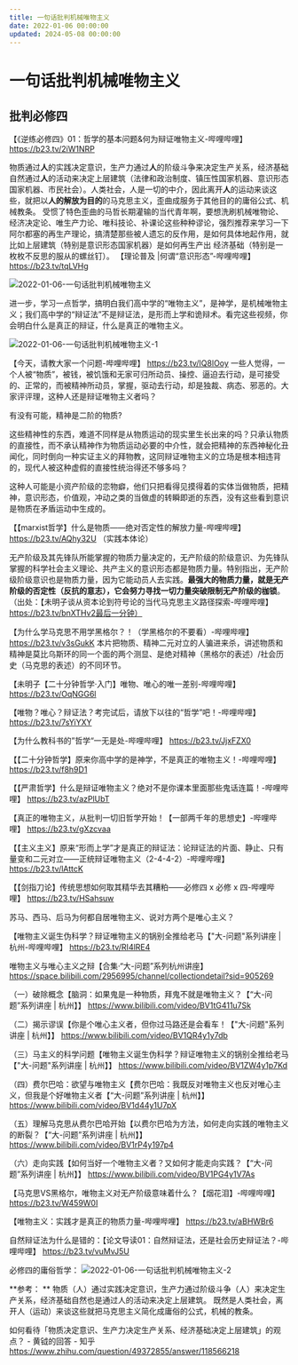 ```yaml
---
title: 一句话批判机械唯物主义
date: 2022-01-06 00:00:00
updated: 2024-05-08 00:00:00
---
```



# 一句话批判机械唯物主义

## 批判必修四
【《逆练必修四》01：哲学的基本问题&何为辩证唯物主义-哔哩哔哩】 https://b23.tv/2iW1NRP

物质通过**人**的实践决定意识，生产力通过**人**的阶级斗争来决定生产关系，经济基础自然通过**人**的活动来决定上层建筑（法律和政治制度、镇压性国家机器、意识形态国家机器、市民社会）。人类社会，人是一切的中介，因此离开**人**的运动来谈这些，就把以**人的解放为目的**的马克思主义，歪曲成服务于其他目的的庸俗公式、机械教条。
受惯了特色歪曲的马哲长期灌输的当代青年啊，要想洗刷机械唯物论、经济决定论、唯生产力论、唯科技论、补课论这些种种谬论，强烈推荐来学习一下阿尔都塞的再生产理论，搞清楚那些被人遗忘的反作用，是如何具体地起作用，就比如上层建筑（特别是意识形态国家机器）是如何再生产出 经济基础（特别是一枚枚不反思的服从的螺丝钉）。
【理论普及 |何谓“意识形态”-哔哩哔哩】
https://b23.tv/tqLVHg

![2022-01-06-一句话批判机械唯物主义](assets/2022-01-06-一句话批判机械唯物主义.jpeg)

进一步，学习一点哲学，搞明白我们高中学的“唯物主义”，是神学，是机械唯物主义；我们高中学的“辩证法”不是辩证法，是形而上学和诡辩术。看完这些视频，你会明白什么是真正的辩证，什么是真正的唯物主义。

![2022-01-06-一句话批判机械唯物主义-1](assets/2022-01-06-一句话批判机械唯物主义-1.png)

【今天，请教大家一个问题-哔哩哔哩】 https://b23.tv/IQ8lOoy
一些人觉得，一个人被“物质”，被钱，被饥饿和无家可归所动员、操控、逼迫去行动，是可接受的、正常的，而被精神所动员，掌握，驱动去行动，却是独裁、病态、邪恶的。大家评评理，这种人还是辩证唯物主义者吗？

有没有可能，精神是二阶的物质?

这些精神性的东西，难道不同样是从物质运动的现实里生长出来的吗？只承认物质的直接性，而不承认精神作为物质运动必要的中介性，就会把精神的东西神秘化丑闻化，同时倒向一种实证主义的拜物教，这同辩证唯物主义的立场是根本相违背的，现代人被这种虚假的直接性统治得还不够多吗？

这种人可能是小资产阶级的恋物癖，他们只把看得见摸得着的实体当做物质，把精神，意识形态，价值观，冲动之类的当做虚的转瞬即逝的东西，没有这些看到意识是物质在矛盾运动中生成的。

【【marxist哲学】什么是物质——绝对否定性的解放力量-哔哩哔哩】 https://b23.tv/AQhy32U （实践本体论）

无产阶级及其先锋队所能掌握的物质力量决定的，无产阶级的阶级意识、为先锋队掌握的科学社会主义理论、共产主义的意识形态都是物质力量。特别指出，无产阶级阶级意识也是物质力量，因为它能动员人去实践。**最强大的物质力量，就是无产阶级的否定性（反抗的意志），它会努力寻找一切力量突破限制无产阶级的枷锁**。（出处：【未明子谈从资本论到符号论的当代马克思主义路径探索-哔哩哔哩】 https://b23.tv/bnXTHv2最后一分钟）

【为什么学马克思不用学黑格尔？！（学黑格尔的不要看）-哔哩哔哩】 https://b23.tv/v3sGukK
本片把物质、精神二元对立的人骗进来杀，讲述物质和精神是莫比乌斯环的同一个面的两个测显、是绝对精神（黑格尔的表述）/社会历史（马克思的表述）的不同环节。

【未明子【二十分钟哲学·入门】唯物、唯心的唯一差别-哔哩哔哩】 https://b23.tv/OqNGG6l

【唯物？唯心？辩证法？考完试后，请放下以往的“哲学”吧！-哔哩哔哩】 https://b23.tv/7sYiYXY

【为什么教科书的”哲学“一无是处-哔哩哔哩】 https://b23.tv/JjxFZX0

【【二十分钟哲学】原来你高中学的是神学，不是真正的唯物主义！-哔哩哔哩】https://b23.tv/f8h9D1

【【严肃哲学】什么是辩证唯物主义？绝对不是你课本里面那些鬼话连篇！-哔哩哔哩】 https://b23.tv/azPlUbT

【真正的唯物主义，从批判一切旧哲学开始！【一部两千年的思想史】-哔哩哔哩】 https://b23.tv/gXzcvaa

【【主义主义】原来“形而上学”才是真正的辩证法：论辩证法的片面、静止、只有量变和二元对立——正统辩证唯物主义（2-4-4-2）-哔哩哔哩】https://b23.tv/lAttcK

【【剑指刀论】传统思想如何取其精华去其糟粕——必修四 x 必修 x 四-哔哩哔哩】 https://b23.tv/HSahsuw

苏马、西马、后马为何都自居唯物主义、说对方两个是唯心主义？

【唯物主义诞生伪科学？辩证唯物主义的锅别全推给老马【"大-问题"系列讲座 | 杭州-哔哩哔哩】 https://b23.tv/RI4lRE4

唯物主义与唯心主义之辩【合集·“大-问题”系列杭州讲座】 https://space.bilibili.com/2956995/channel/collectiondetail?sid=905269

（一）破除概念【脑洞：如果鬼是一种物质，拜鬼不就是唯物主义？【“大-问题”系列讲座 | 杭州】】 https://www.bilibili.com/video/BV1tG411u7Sk

（二）揭示谬误【你是个唯心主义者，但你过马路还是会看车！【"大-问题"系列讲座 | 杭州】】 https://www.bilibili.com/video/BV1QR4y1y7db

（三）马主义的科学问题【唯物主义诞生伪科学？辩证唯物主义的锅别全推给老马【"大-问题"系列讲座 | 杭州】】 https://www.bilibili.com/video/BV1ZW4y1p7Kd

（四）费尔巴哈：欲望与唯物主义【费尔巴哈：我既反对唯物主义也反对唯心主义，但我是个好唯物主义者【“大-问题”系列讲座 | 杭州】】 https://www.bilibili.com/video/BV1d44y1U7pX

（五）理解马克思从费尔巴哈开始【以费尔巴哈为方法，如何走向实践的唯物主义的断裂？【“大-问题”系列讲座 | 杭州】】 https://www.bilibili.com/video/BV1rP4y197p4

（六）走向实践【如何当好一个唯物主义者？又如何才能走向实践？【“大-问题”系列讲座 | 杭州】】 https://www.bilibili.com/video/BV1PG4y1V7As

【马克思VS黑格尔，唯物主义对无产阶级意味着什么？【烟花泪】-哔哩哔哩】 https://b23.tv/W459W0I

【唯物主义：实践才是真正的物质力量-哔哩哔哩】 https://b23.tv/aBHWBr6

自然辩证法为什么是错的：【论文导读01：自然辩证法，还是社会历史辩证法？-哔哩哔哩】 https://b23.tv/vuMvJ5U

必修四的庸俗哲学：
![2022-01-06-一句话批判机械唯物主义-2](assets/2022-01-06-一句话批判机械唯物主义-2.jpeg)

**参考：
**
物质（人）通过实践决定意识，生产力通过阶级斗争（人）来决定生产关系，经济基础自然也是通过人的活动来决定上层建筑。
既然是人类社会，离开人（运动）来谈这些就把马克思主义简化成庸俗的公式，机械的教条。

如何看待「物质决定意识、生产力决定生产关系、经济基础决定上层建筑」的观点？ - 黄钺的回答 - 知乎 https://www.zhihu.com/question/49372855/answer/118566218

